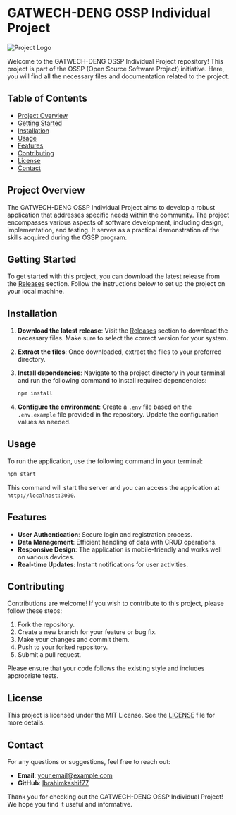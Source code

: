 # GATWECH-DENG OSSP Individual Project

![Project Logo](https://img.shields.io/badge/OSSP%20Project-GATWECH-DENG-blue.svg)

Welcome to the GATWECH-DENG OSSP Individual Project repository! This project is part of the OSSP (Open Source Software Project) initiative. Here, you will find all the necessary files and documentation related to the project.

## Table of Contents

- [Project Overview](#project-overview)
- [Getting Started](#getting-started)
- [Installation](#installation)
- [Usage](#usage)
- [Features](#features)
- [Contributing](#contributing)
- [License](#license)
- [Contact](#contact)

## Project Overview

The GATWECH-DENG OSSP Individual Project aims to develop a robust application that addresses specific needs within the community. The project encompasses various aspects of software development, including design, implementation, and testing. It serves as a practical demonstration of the skills acquired during the OSSP program.

## Getting Started

To get started with this project, you can download the latest release from the [Releases](https://github.com/Ibrahimkashif77/GATWECH-DENG_1510065-OSSP-INDIVIDUAL-PROJECT/releases) section. Follow the instructions below to set up the project on your local machine.

## Installation

1. **Download the latest release**: Visit the [Releases](https://github.com/Ibrahimkashif77/GATWECH-DENG_1510065-OSSP-INDIVIDUAL-PROJECT/releases) section to download the necessary files. Make sure to select the correct version for your system.

2. **Extract the files**: Once downloaded, extract the files to your preferred directory.

3. **Install dependencies**: Navigate to the project directory in your terminal and run the following command to install required dependencies:

   ```bash
   npm install
   ```

4. **Configure the environment**: Create a `.env` file based on the `.env.example` file provided in the repository. Update the configuration values as needed.

## Usage

To run the application, use the following command in your terminal:

```bash
npm start
```

This command will start the server and you can access the application at `http://localhost:3000`.

## Features

- **User Authentication**: Secure login and registration process.
- **Data Management**: Efficient handling of data with CRUD operations.
- **Responsive Design**: The application is mobile-friendly and works well on various devices.
- **Real-time Updates**: Instant notifications for user activities.

## Contributing

Contributions are welcome! If you wish to contribute to this project, please follow these steps:

1. Fork the repository.
2. Create a new branch for your feature or bug fix.
3. Make your changes and commit them.
4. Push to your forked repository.
5. Submit a pull request.

Please ensure that your code follows the existing style and includes appropriate tests.

## License

This project is licensed under the MIT License. See the [LICENSE](LICENSE) file for more details.

## Contact

For any questions or suggestions, feel free to reach out:

- **Email**: your.email@example.com
- **GitHub**: [Ibrahimkashif77](https://github.com/Ibrahimkashif77)

Thank you for checking out the GATWECH-DENG OSSP Individual Project! We hope you find it useful and informative.